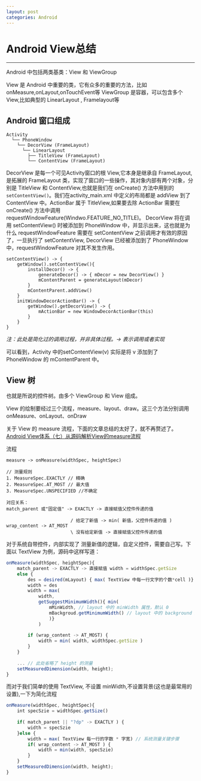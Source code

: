 ```yaml
---
layout: post
categories: Android
---
```


# Android View总结

---

Android 中包括两类基类：View 和 ViewGroup

View 是 Android 中重要的类，它有众多的重要的方法，比如 onMeasure,onLayout,onTouchEvent等
ViewGroup 是容器，可以包含多个View,比如典型的 LinearLayout , Framelayout等

## Android 窗口组成

```
Activity
  └── PhoneWindow
    └── DecorView (FrameLayout)
      └── LinearLayout
        ├── TitleView (FrameLayout)
        └── ContentView (FrameLayout) 
```

DecorView 是每一个可见Activity窗口的根 View,它本身是继承自 FrameLayout,是拓展的 FrameLayout 类，实现了窗口的一些操作，其对象内部有两个对象，分别是 TitleView 和 ContentView,也就是我们在 onCreate() 方法中用到的 `setContentView()`。我们在activity_main.xml 中定义的布局都是 addView 到了 ContentView 中。ActionBar 属于 TitleView,如果要去除 ActionBar 需要在 onCreate() 方法中调用 requestWindowFeature(Windwo.FEATURE_NO_TITLE)。 DecorView 将在调用 setContentView() 时被添加到 PhoneWindow 中，并显示出来，这也就是为什么 requestWindowFeature 需要在 setContentView 之前调用才有效的原因了，一旦执行了 setContentView, DecorView 已经被添加到了 PhoneWindow 中，requestWindowFeature 对其不发生作用。

```
setContentView() -> {
    getWindow().setContentView(){
        installDecor() -> {
            generateDecor() -> { mDecor = new DecorView() }
            mContentParent = generateLayout(mDecor)
        }
        mContentParent.addView()
    }
    initWindowDecorActionBar() -> {
        getWindow().getDecorView() -> {  
            mActionBar = new WindowDecorActionBar(this)
        }
    }
}
```
*注：此处是简化过的调用过程，并非具体过程。-> 表示调用或者实现*

可以看到，Activity 中的setContentView(v) 实际是将 v 添加到了 PhoneWindow 的 mContentParent 中。

## View 树

也就是所说的控件树。由多个 ViewGroup 和 View 组成。

View 的绘制要经过三个流程，measure、layout、draw。这三个方法分别调用onMeasure、onLayout、onDraw

关于 View 的 measure 流程，下面的文章总结的太好了，就不再赘述了。
[Android View体系（七）从源码解析View的measure流程](http://mojijs.com/2016/03/215007/index.html)

流程 

```
measure -> onMeasure(widthSpec, heightSpec)  
```

```
// 测量规则
1. MeasureSpec.EXACTLY // 精确
2. MeasureSpec.AT_MOST // 最大值
3. MeasureSpec.UNSPECIFIED //不确定

对应关系：
match_parent 或"固定值" -> EXACTLY -> 直接赋值父控件传递的值

                        / 给定了新值 -> min( 新值，父控件传递的值 )
wrap_content -> AT_MOST 
                        \ 没有给定新值 -> 直接赋值父控件传递的值
```

对于系统自带控件，内部实现了 测量新值的逻辑，自定义控件，需要自己写。下面以 TextView 为例，源码中这样写道：

```js
onMeasure(widthSpec, heightSpec){
    match_parent -> EXACTLY -> 直接赋值 width = widthSpec.getSize
    else {
        des = desired(mLayout) { max( TextView 中每一行文字的个数*cell )}
        width = des
        width = max( 
            width, 
            getSuggestMinimumWidth(){ min( 
                mMinWidth, // layout 中的 minWidth 属性，默认 0
                mBackgroud.getMinimumWidth() // layout 中的 background 属性
                )}
            )
        
        if (wrap_content -> AT_MOST) {
            width = min( width, widthSpec.getSize )
        }
    }
    
    ... // 此处省略了 height 的测量
    setMeasuredDimension(width, height);
}
```

而对于我们简单的使用 TextView, 不设置 minWidth,不设置背景(这也是最常用的设置),一下为简化流程

```js
onMeasure(widthSpec, heightSpec){
    int specSzie = widthSpec.getSize()
    
    if( match_parent || "?dp" -> EXACTLY ) { 
        width = specSzie 
    }else {
        width = max( TextView 每一行的字数 * 字宽) // 系统测量关键步骤
        if( wrap_content -> AT_MOST ) {
            width = min(width, specSzie)
        }
    } 
    setMeasuredDimension(width, height);
} 
```
